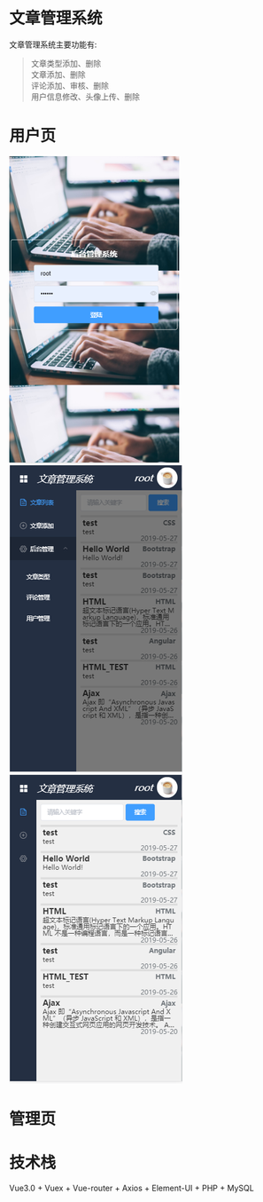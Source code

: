 # 文章管理系统
  文章管理系统主要功能有:  
  >文章类型添加、删除  
  >文章添加、删除  
  >评论添加、审核、删除  
  >用户信息修改、头像上传、删除  
# 用户页
  ![images](screenShots/login.PNG)  
  ![images](screenShots/aside.PNG) 
  ![images](screenShots/main.PNG)
# 管理页

# 技术栈
  Vue3.0 + Vuex + Vue-router + Axios + Element-UI + PHP + MySQL
  
